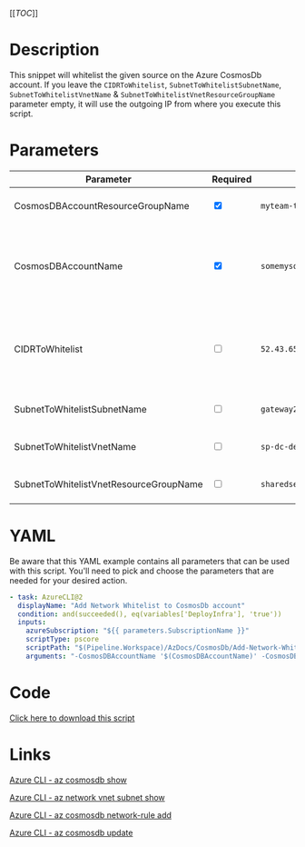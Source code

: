 [[_TOC_]]

# Description

This snippet will whitelist the given source on the Azure CosmosDb account. If you leave the `CIDRToWhitelist`, `SubnetToWhitelistSubnetName`, `SubnetToWhitelistVnetName` & `SubnetToWhitelistVnetResourceGroupName` parameter empty, it will use the outgoing IP from where you execute this script.

# Parameters

| Parameter                              | Required                        | Example Value                               | Description                                                                                                                                                                                                                   |
| -------------------------------------- | ------------------------------- | ------------------------------------------- | ----------------------------------------------------------------------------------------------------------------------------------------------------------------------------------------------------------------------------- |
| CosmosDBAccountResourceGroupName       | <input type="checkbox" checked> | `myteam-testapi-$(Release.EnvironmentName)` | The name of the resource group the CosmosDb account is in.                                                                                                                                                                    |
| CosmosDBAccountName                    | <input type="checkbox" checked> | `somemysqlserver$(Release.EnvironmentName)` | The name for the CosmosDb account resource. It's recommended to use just alphanumerical characters without hyphens etc.                                                                                                       |
| CIDRToWhitelist                        | <input type="checkbox">         | `52.43.65.123/32`                           | IP range in [CIDR](https://en.wikipedia.org/wiki/Classless_Inter-Domain_Routing) notation that should be whitelisted. If you leave this value empty, it will whitelist the machine's ip where you're running the script from. |
| SubnetToWhitelistSubnetName            | <input type="checkbox">         | `gateway2-subnet`                           | The name of the subnet you want to get whitelisted.                                                                                                                                                                           |
| SubnetToWhitelistVnetName              | <input type="checkbox">         | `sp-dc-dev-001-vnet`                        | The vnetname of the subnet you want to get whitelisted.                                                                                                                                                                       |
| SubnetToWhitelistVnetResourceGroupName | <input type="checkbox">         | `sharedservices-rg`                         | The VnetResourceGroupName your Vnet resides in.                                                                                                                                                                               |

# YAML

Be aware that this YAML example contains all parameters that can be used with this script. You'll need to pick and choose the parameters that are needed for your desired action.

```yaml
- task: AzureCLI@2
  displayName: "Add Network Whitelist to CosmosDb account"
  condition: and(succeeded(), eq(variables['DeployInfra'], 'true'))
  inputs:
    azureSubscription: "${{ parameters.SubscriptionName }}"
    scriptType: pscore
    scriptPath: "$(Pipeline.Workspace)/AzDocs/CosmosDb/Add-Network-Whitelist-to-CosmosDb-Account.ps1"
    arguments: "-CosmosDBAccountName '$(CosmosDBAccountName)' -CosmosDBAccountResourceGroupName '$(CosmosDBAccountResourceGroupName)' -CIDRToWhitelist '$(CIDRToWhitelist)' -SubnetToWhitelistSubnetName '$(SubnetToWhitelistSubnetName)' -SubnetToWhitelistVnetName '$(SubnetToWhitelistVnetName)' -SubnetToWhitelistVnetResourceGroupName '$(SubnetToWhitelistVnetResourceGroupName)'"
```

# Code

[Click here to download this script](../../../../src/CosmosDb/Add-IP-Whitelist-to-CosmosDb-Account.ps1)

# Links

[Azure CLI - az cosmosdb show](https://docs.microsoft.com/en-us/cli/azure/cosmosdb?view=azure-cli-latest#az_cosmosdb_show)

[Azure CLI - az network vnet subnet show](https://docs.microsoft.com/en-us/cli/azure/network/vnet/subnet?view=azure-cli-latest#az_network_vnet_subnet_show)

[Azure CLI - az cosmosdb network-rule add](https://docs.microsoft.com/en-us/cli/azure/cosmosdb/network-rule?view=azure-cli-latest#az_cosmosdb_network_rule_add)

[Azure CLI - az cosmosdb update](https://docs.microsoft.com/en-us/cli/azure/cosmosdb?view=azure-cli-latest#az_cosmosdb_update)
